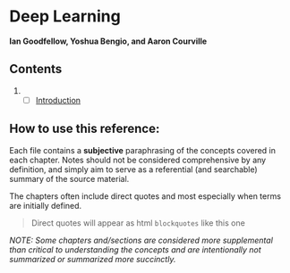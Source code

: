 # Deep Learning
**Ian Goodfellow, Yoshua Bengio, and Aaron Courville**

## Contents

1. - [ ] [Introduction](https://github.com/crodriguez1a/ml-curriculum/blob/master/deep_learning/chapters/0.md)

## How to use this reference:

Each file contains a **subjective** paraphrasing of the concepts covered in each chapter. Notes should not be considered comprehensive by any definition, and simply aim to serve as a referential (and searchable) summary of the source material.

The chapters often include direct quotes and most especially when terms are initially defined.

> Direct quotes will appear as html `blockquotes` like this one

*NOTE: Some chapters and/sections are considered more supplemental than critical to understanding the concepts and are intentionally not summarized or summarized more succinctly.*
